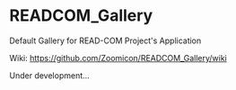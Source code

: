 # READCOM_Gallery
Default Gallery for READ-COM Project's Application

Wiki: https://github.com/Zoomicon/READCOM_Gallery/wiki



Under development...